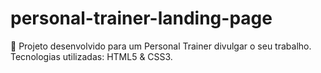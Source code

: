 # personal-trainer-landing-page
 💪 Projeto desenvolvido para um Personal Trainer divulgar o seu trabalho. Tecnologias utilizadas: HTML5 & CSS3.
